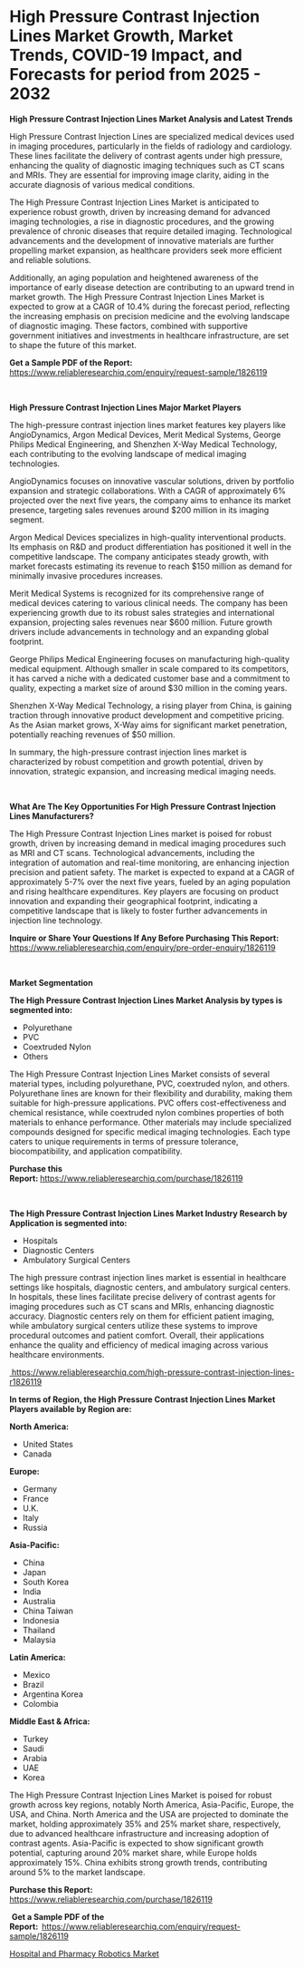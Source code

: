 <p><h1>High Pressure Contrast Injection Lines Market Growth, Market Trends, COVID-19 Impact, and Forecasts for period from 2025 - 2032</h1></p><p><strong>High Pressure Contrast Injection Lines Market Analysis and Latest Trends</strong></p>
<p><p>High Pressure Contrast Injection Lines are specialized medical devices used in imaging procedures, particularly in the fields of radiology and cardiology. These lines facilitate the delivery of contrast agents under high pressure, enhancing the quality of diagnostic imaging techniques such as CT scans and MRIs. They are essential for improving image clarity, aiding in the accurate diagnosis of various medical conditions.</p><p>The High Pressure Contrast Injection Lines Market is anticipated to experience robust growth, driven by increasing demand for advanced imaging technologies, a rise in diagnostic procedures, and the growing prevalence of chronic diseases that require detailed imaging. Technological advancements and the development of innovative materials are further propelling market expansion, as healthcare providers seek more efficient and reliable solutions.</p><p>Additionally, an aging population and heightened awareness of the importance of early disease detection are contributing to an upward trend in market growth. The High Pressure Contrast Injection Lines Market is expected to grow at a CAGR of 10.4% during the forecast period, reflecting the increasing emphasis on precision medicine and the evolving landscape of diagnostic imaging. These factors, combined with supportive government initiatives and investments in healthcare infrastructure, are set to shape the future of this market.</p></p>
<p><strong>Get a Sample PDF of the Report:&nbsp;</strong> <a href="https://www.reliableresearchiq.com/enquiry/request-sample/1826119?utm_campaign=3292&utm_medium=2&utm_source=Github&utm_content=ia&utm_term=05032025&utm_id=high-pressure-contrast-injection-lines">https://www.reliableresearchiq.com/enquiry/request-sample/1826119</a></p>
<p>&nbsp;</p>
<p><strong>High Pressure Contrast Injection Lines Major Market Players</strong></p>
<p><p>The high-pressure contrast injection lines market features key players like AngioDynamics, Argon Medical Devices, Merit Medical Systems, George Philips Medical Engineering, and Shenzhen X-Way Medical Technology, each contributing to the evolving landscape of medical imaging technologies.</p><p>AngioDynamics focuses on innovative vascular solutions, driven by portfolio expansion and strategic collaborations. With a CAGR of approximately 6% projected over the next five years, the company aims to enhance its market presence, targeting sales revenues around $200 million in its imaging segment.</p><p>Argon Medical Devices specializes in high-quality interventional products. Its emphasis on R&D and product differentiation has positioned it well in the competitive landscape. The company anticipates steady growth, with market forecasts estimating its revenue to reach $150 million as demand for minimally invasive procedures increases.</p><p>Merit Medical Systems is recognized for its comprehensive range of medical devices catering to various clinical needs. The company has been experiencing growth due to its robust sales strategies and international expansion, projecting sales revenues near $600 million. Future growth drivers include advancements in technology and an expanding global footprint.</p><p>George Philips Medical Engineering focuses on manufacturing high-quality medical equipment. Although smaller in scale compared to its competitors, it has carved a niche with a dedicated customer base and a commitment to quality, expecting a market size of around $30 million in the coming years.</p><p>Shenzhen X-Way Medical Technology, a rising player from China, is gaining traction through innovative product development and competitive pricing. As the Asian market grows, X-Way aims for significant market penetration, potentially reaching revenues of $50 million.</p><p>In summary, the high-pressure contrast injection lines market is characterized by robust competition and growth potential, driven by innovation, strategic expansion, and increasing medical imaging needs.</p></p>
<p>&nbsp;</p>
<p><strong>What Are The Key Opportunities For High Pressure Contrast Injection Lines Manufacturers?</strong></p>
<p><p>The High Pressure Contrast Injection Lines market is poised for robust growth, driven by increasing demand in medical imaging procedures such as MRI and CT scans. Technological advancements, including the integration of automation and real-time monitoring, are enhancing injection precision and patient safety. The market is expected to expand at a CAGR of approximately 5-7% over the next five years, fueled by an aging population and rising healthcare expenditures. Key players are focusing on product innovation and expanding their geographical footprint, indicating a competitive landscape that is likely to foster further advancements in injection line technology.</p></p>
<p><strong>Inquire or Share Your Questions If Any Before Purchasing This Report:</strong> <a href="https://www.reliableresearchiq.com/enquiry/pre-order-enquiry/1826119?utm_campaign=3292&utm_medium=2&utm_source=Github&utm_content=ia&utm_term=05032025&utm_id=high-pressure-contrast-injection-lines">https://www.reliableresearchiq.com/enquiry/pre-order-enquiry/1826119</a></p>
<p>&nbsp;</p>
<p><strong>Market Segmentation</strong></p>
<p><strong>The High Pressure Contrast Injection Lines Market Analysis by types is segmented into:</strong></p>
<p><ul><li>Polyurethane</li><li>PVC</li><li>Coextruded Nylon</li><li>Others</li></ul></p>
<p><p>The High Pressure Contrast Injection Lines Market consists of several material types, including polyurethane, PVC, coextruded nylon, and others. Polyurethane lines are known for their flexibility and durability, making them suitable for high-pressure applications. PVC offers cost-effectiveness and chemical resistance, while coextruded nylon combines properties of both materials to enhance performance. Other materials may include specialized compounds designed for specific medical imaging technologies. Each type caters to unique requirements in terms of pressure tolerance, biocompatibility, and application compatibility.</p></p>
<p><strong>Purchase this Report:&nbsp;</strong><a href="https://www.reliableresearchiq.com/purchase/1826119?utm_campaign=3292&utm_medium=2&utm_source=Github&utm_content=ia&utm_term=05032025&utm_id=high-pressure-contrast-injection-lines">https://www.reliableresearchiq.com/purchase/1826119</a></p>
<p>&nbsp;</p>
<p><strong>The High Pressure Contrast Injection Lines Market Industry Research by Application is segmented into:</strong></p>
<p><ul><li>Hospitals</li><li>Diagnostic Centers</li><li>Ambulatory Surgical Centers</li></ul></p>
<p><p>The high pressure contrast injection lines market is essential in healthcare settings like hospitals, diagnostic centers, and ambulatory surgical centers. In hospitals, these lines facilitate precise delivery of contrast agents for imaging procedures such as CT scans and MRIs, enhancing diagnostic accuracy. Diagnostic centers rely on them for efficient patient imaging, while ambulatory surgical centers utilize these systems to improve procedural outcomes and patient comfort. Overall, their applications enhance the quality and efficiency of medical imaging across various healthcare environments.</p></p>
<p><a href="https://www.reliableresearchiq.com/high-pressure-contrast-injection-lines-r1826119?utm_campaign=3292&utm_medium=2&utm_source=Github&utm_content=ia&utm_term=05032025&utm_id=high-pressure-contrast-injection-lines">&nbsp;https://www.reliableresearchiq.com/high-pressure-contrast-injection-lines-r1826119</a></p>
<p><strong>In terms of Region, the High Pressure Contrast Injection Lines Market Players available by Region are:</strong></p>
<p>
    <p> <strong> North America: </strong>
        <ul>
            <li>United States</li>
            <li>Canada</li>
        </ul>
        </p> 
    <p> <strong> Europe: </strong>
        <ul>
            <li>Germany</li>
            <li>France</li>
            <li>U.K.</li>
            <li>Italy</li>
            <li>Russia</li>
        </ul>
        </p> 
    <p> <strong> Asia-Pacific: </strong>
        <ul>
            <li>China</li>
            <li>Japan</li>
            <li>South Korea</li>
            <li>India</li>
            <li>Australia</li>
            <li>China Taiwan</li>
            <li>Indonesia</li>
            <li>Thailand</li>
            <li>Malaysia</li>
        </ul>
        </p> 
    <p> <strong> Latin America: </strong>
        <ul>
            <li>Mexico</li>
            <li>Brazil</li>
            <li>Argentina Korea</li>
            <li>Colombia</li>
        </ul>
        </p> 
    <p> <strong> Middle East & Africa: </strong>
        <ul>
            <li>Turkey</li>
            <li>Saudi</li>
            <li>Arabia</li>
            <li>UAE</li>
            <li>Korea</li>
        </ul>
    </p>
    </p>
<p><p>The High Pressure Contrast Injection Lines Market is poised for robust growth across key regions, notably North America, Asia-Pacific, Europe, the USA, and China. North America and the USA are projected to dominate the market, holding approximately 35% and 25% market share, respectively, due to advanced healthcare infrastructure and increasing adoption of contrast agents. Asia-Pacific is expected to show significant growth potential, capturing around 20% market share, while Europe holds approximately 15%. China exhibits strong growth trends, contributing around 5% to the market landscape.</p></p>
<p><strong>Purchase this Report: </strong><a href="https://www.reliableresearchiq.com/purchase/1826119?utm_campaign=3292&utm_medium=2&utm_source=Github&utm_content=ia&utm_term=05032025&utm_id=high-pressure-contrast-injection-lines">https://www.reliableresearchiq.com/purchase/1826119</a></p>
<p>&nbsp;<strong>Get a Sample PDF of the Report:&nbsp;&nbsp;</strong><a href="https://www.reliableresearchiq.com/enquiry/request-sample/1826119?utm_campaign=3292&utm_medium=2&utm_source=Github&utm_content=ia&utm_term=05032025&utm_id=high-pressure-contrast-injection-lines">https://www.reliableresearchiq.com/enquiry/request-sample/1826119</a></p>
<p><strong></strong></p>
<p><p><a href="https://github.com/lefiobakali/Market-Research-Report-List-1/blob/main/hospital-and-pharmacy-robotics-market.md?utm_campaign=3292&utm_medium=2&utm_source=Github&utm_content=ia&utm_term=05032025&utm_id=high-pressure-contrast-injection-lines">Hospital and Pharmacy Robotics Market</a></p></p>